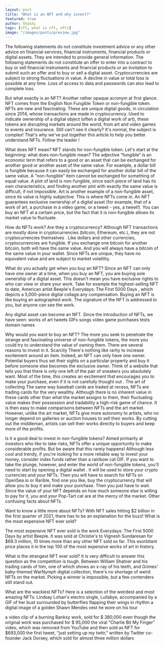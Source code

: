 ```yaml
---
layout: post
title: "What is an NFT and why invest?"
featured: true
author: Shashi
tags: [nft, what is nft, nfts]
image: "/images/posts/preview.jpg"
---
```



The following statements do not constitute investment advice or any other advice on financial services, financial instruments, financial products or digital assets. They are intended to provide general information. The following statements do not constitute an offer to enter into a contract to buy or sell financial instruments and financial products or an invitation to submit such an offer and to buy or sell a digital asset. Cryptocurrencies are subject to strong fluctuations in value. A decline in value or total loss is possible at any time. Loss of access to data and passwords can also lead to complete loss.

But what exactly is an NFT? Another rather opaque acronym at first glance. NFT comes from the English Non Fungible Token or non-fungible token.  
NFTs are new and fascinating. These are unique digital goods, in circulation since 2014, whose transactions are made in cryptocurrency. Used to indicate ownership of a digital object (often a digital work of art), these tokens are disrupting markets around the world, from art and video games to events and insurance.
Still can't see it clearly? It's normal, the subject is complex! That's why we've put together this article to help you better understand NFTs. Follow the leader !

What does NFT mean?
NFT stands for non-fungible token. Let's start at the beginning: what does non-fungible mean? The adjective “fungible” is an economic term that refers to a good or an asset that can be exchanged for another good or another asset of the same value. For example, a dollar bill is fungible because it can easily be exchanged for another dollar bill of the same value.
A "non-fungible" item cannot be exchanged for something of equal value. A plot of land is non-fungible, since each piece of land has its own characteristics, and finding another plot with exactly the same value is difficult, if not impossible. Art is another example of a non-fungible asset, since its value is highly subjective. This is where NFTs come in.
An NFT guarantees exclusive ownership of a digital asset (for example, that of a work of art, a purchase in a video game, or a tweet - yes, a tweet!). You can buy an NFT at a certain price, but the fact that it is non-fungible allows its market value to fluctuate.

How do NFTs work? Are they a cryptocurrency?
Although NFT transactions are mostly done in cryptocurrencies (bitcoin, Ethereum, etc.), they are not cryptocurrencies themselves . Like dollars and other currencies, cryptocurrencies are fungible. If you exchange one bitcoin for another bitcoin, both will have the same value. And you will always have a bitcoin of the same value in your wallet. Since NFTs are unique, they have no equivalent value and are subject to market volatility.

What do you actually get when you buy an NFT?
Since an NFT can only have one owner at a time, when you buy an NFT, you are buying sole ownership of a digital asset. This doesn't mean you have exclusive rights to who can view or share your work.
Take for example the highest-selling NFT to date, American artist Beeple's Everydays: The First 5000 Days , which depicts a 5,000-piece digital collage.any compensation. Buying an NFT is like buying an autographed work. The signature of the NFT is addressed to you, but anyone can see the work.

Any digital asset can become an NFT. Since the introduction of NFTs, we have seen:
works of art
tweets
GIFs
songs
video game purchases
tests
domain names

Why would you want to buy an NFT?
The more you seek to penetrate the strange and fascinating universe of non-fungible tokens, the more you could try to understand the value of owning them. There are several reasons to invest in it.
Scarcity
There's nothing like rarity to increase excitement around an item. Indeed, an NFT can only have one owner. Potential buyers thus set their sights on a particular property and buy it before someone else becomes the exclusive owner.
Think of a website that tells you that there is only one left of the pair of sneakers you absolutely want. Most of the time, this creates an excitement that encourages you to make your purchase, even if it is not carefully thought out .
The art of collecting
The same way baseball cards are traded at recess, NFTs are trading cards for the very wealthy. Although there is no inherent value in these cards other than what the market assigns to them, their fluctuating value makes their possession and tradability a high-risk game of chance. It is then easy to make comparisons between NFTs and the art market.
However, unlike the art market, NFTs give more autonomy to artists, who no longer depend on galleries or auction houses to sell their works. By cutting out the middleman, artists can sell their works directly to buyers and keep more of the profits.

Is it a good deal to invest in non-fungible tokens?
Aimed primarily at investors who like to take risks, NFTs offer a unique opportunity to make considerable profits. But be aware that this rarely happens! Although less cool and trendy, if you're looking for a more reliable way to invest your money, consider index funds rather than a rainbow cat GIF.
If you want to take the plunge, however, and enter the world of non-fungible tokens, you'll need to start by opening a digital wallet . It will be used to store your crypto currencies and your NFTs. Then you will have to search for NFTs on OpenSea.io or Rarible, find one you like, buy the cryptocurrency that will allow you to buy it and make your purchase.
Then you just have to wait. Since the value of your NFT depends on how much someone else is willing to pay for it, you and your Pop-Tart cat are at the mercy of the market.
Other confusing facts about NFTs

Want to know a little more about NFTs? With NFT sales hitting $2 billion in the first quarter of 2021, there has to be an explanation for the buzz!
What is the most expensive NFT ever sold?

The most expensive NFT ever sold is the work Everydays: The First 5000 Days by artist Beeple. It was sold at Christie's to Vignesh Sundaresan for $69.3 million, 10 times more than any other NFT sold so far. This exorbitant price places it in the top 100 of the most expensive works of art in history.

What is the strangest NFT ever sold?
It is very difficult to answer this question as the competition is tough. Between William Shatner and his trading cards of him, one of which shows an x-ray of his teeth, and Grimes' baby-themed WarNymph digital collection, there's no shortage of weird NFTs on the market. Picking a winner is impossible, but a few contenders still stand out.

What are the wackiest NFTs?
Here is a selection of the weirdest and most amazing NFTs:
Lindsay Lohan's electro single, Lullabye, accompanied by a GIF of her bust surrounded by butterflies flapping their wings in rhythm
a digital image of a golden Shawn Mendes vest he wore on his tour

a video clip of a burning Banksy work, sold for $ 380,000 even though the original work was purchased for $ 95,000
the viral “Charlie Bit My Finger” video, which was removed from YouTube and then sold as NFT for $693,000
the first tweet, “just setting up my twttr,” written by Twitter co-founder Jack Dorsey, which sold for almost three million dollars

